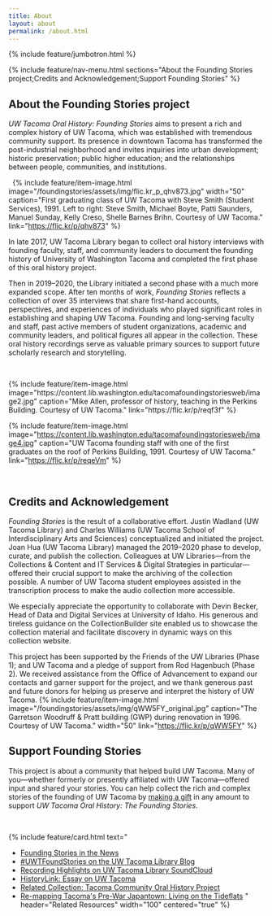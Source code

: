 ```yaml
---
title: About
layout: about
permalink: /about.html
---
```

{% include feature/jumbotron.html %} 

{% include feature/nav-menu.html sections="About the Founding Stories project;Credits and Acknowledgement;Support Founding Stories" %}

## About the Founding Stories project

<i>UW Tacoma Oral History: Founding Stories</i> aims to present a rich and complex history of UW Tacoma, which was established with tremendous community support. Its presence in downtown Tacoma has transformed the post-industrial neighborhood and invites inquiries into urban development; historic preservation; public higher education; and the relationships between people, communities, and institutions.

&nbsp;
{% include feature/item-image.html image="/foundingstories/assets/img/flic.kr_p_qhv873.jpg" width="50" caption="First graduating class of UW Tacoma with Steve Smith (Student Services), 1991. Left to right: Steve Smith, Michael Boyte, Patti Saunders, Manuel Sunday, Kelly Creso, Shelle Barnes Brihn. Courtesy of UW Tacoma." link="https://flic.kr/p/qhv873" %}
&nbsp;

In late 2017, UW Tacoma Library began to collect oral history interviews with founding faculty, staff, and community leaders to document the founding history of University of Washington Tacoma and completed the first phase of this oral history project. 

Then in 2019–2020, the Library initiated a second phase with a much more expanded scope. After ten months of work, <i>Founding Stories</i> reflects a collection of over 35 interviews that share first-hand accounts, perspectives, and experiences of individuals who played significant roles in establishing and shaping UW Tacoma. Founding and long-serving faculty and staff, past active members of student organizations, academic and community leaders, and political figures all appear in the collection. These oral history recordings serve as valuable primary sources to support future scholarly research and storytelling.

&nbsp;
<div class="row">
<div class="col-md-6">
{% include feature/item-image.html image="https://content.lib.washington.edu/tacomafoundingstoriesweb/image2.jpg" caption="Mike Allen, professor of history, teaching in the Perkins Building. Courtesy of UW Tacoma." link="https://flic.kr/p/reqf3f" %}
</div>
<div class="col-md-6">

{% include feature/item-image.html image="https://content.lib.washington.edu/tacomafoundingstoriesweb/image4.jpg" caption="UW Tacoma founding staff with one of the first graduates on the roof of Perkins Building, 1991. Courtesy of UW Tacoma." link="https://flic.kr/p/reqeVm" %}
</div>
</div>
&nbsp;

## Credits and Acknowledgement

<i>Founding Stories</i> is the result of a collaborative effort. Justin Wadland (UW Tacoma Library) and Charles Williams (UW Tacoma School of Interdisciplinary Arts and Sciences) conceptualized and initiated the project. Joan Hua (UW Tacoma Library) managed the 2019–2020 phase to develop, curate, and publish the collection. Colleagues at UW Libraries—from the Collections & Content and IT Services & Digital Strategies in particular—offered their crucial support to make the archiving of the collection possible. A number of UW Tacoma student employees assisted in the transcription process to make the audio collection more accessible. 

We especially appreciate the opportunity to collaborate with Devin Becker, Head of Data and Digital Services at University of Idaho. His generous and tireless guidance on the CollectionBuilder site enabled us to showcase the collection material and facilitate discovery in dynamic ways on this collection website.

This project has been supported by the Friends of the UW Libraries (Phase 1); and UW Tacoma and a pledge of support from Rod Hagenbuch (Phase 2). We received assistance from the Office of Advancement to expand our contacts and garner support for the project, and we thank generous past and future donors for helping us preserve and interpret the history of UW Tacoma. 
{% include feature/item-image.html image="/foundingstories/assets/img/qWW5FY_original.jpg" caption="The Garretson Woodruff & Pratt building (GWP) during renovation in 1996. Courtesy of UW Tacoma." width="50" link="https://flic.kr/p/qWW5FY" %}
## Support Founding Stories

This project is about a community that helped build UW Tacoma. Many of you—whether formerly or presently affiliated with UW Tacoma—offered input and shared your stories. You can help collect the rich and complex stories of the founding of UW Tacoma by <a href="https://www.washington.edu/giving/make-a-gift/?source_typ=3&source=UWTOHA&appeal=" target="_blank">making a gift</a> in any amount to support <i>UW Tacoma Oral History: The Founding Stories</i>.

&nbsp;
&nbsp;

{% include feature/card.html text="
* [Founding Stories in the News](https://www.tacoma.uw.edu/news/article/founding-stories)
* [#UWTFoundStories on the UW Tacoma Library Blog](https://sites.uw.edu/uwtacomalibrary/tag/uwtfoundingstories/)
* [Recording Highlights on UW Tacoma Library SoundCloud](https://soundcloud.com/user-459046541/sets/uw-tacoma-oral-history-founding-stories)
* [HistoryLink: Essay on UW Tacoma](https://historylink.org/File/20469)
* [Related Collection: Tacoma Community Oral History Project](https://content.lib.washington.edu/tacomacommweb/index.html)
* [Re-mapping Tacoma's Pre-War Japantown: Living on the Tideflats](https://digitalcommons.tacoma.uw.edu/conflux/10/)
" header="Related Resources" width="100" centered="true" %}
